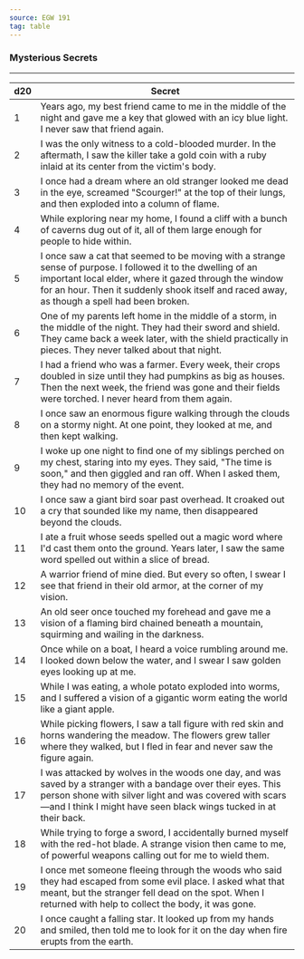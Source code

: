 ```yaml
---
source: EGW 191
tag: table
---
```


### Mysterious Secrets
---
|d20|Secret|
|----|------------|
|1|Years ago, my best friend came to me in the middle of the night and gave me a key that glowed with an icy blue light. I never saw that friend again.|
|2|I was the only witness to a cold-blooded murder. In the aftermath, I saw the killer take a gold coin with a ruby inlaid at its center from the victim's body.|
|3|I once had a dream where an old stranger looked me dead in the eye, screamed "Scourger!" at the top of their lungs, and then exploded into a column of flame.|
|4|While exploring near my home, I found a cliff with a bunch of caverns dug out of it, all of them large enough for people to hide within.|
|5|I once saw a cat that seemed to be moving with a strange sense of purpose. I followed it to the dwelling of an important local elder, where it gazed through the window for an hour. Then it suddenly shook itself and raced away, as though a spell had been broken.|
|6|One of my parents left home in the middle of a storm, in the middle of the night. They had their sword and shield. They came back a week later, with the shield practically in pieces. They never talked about that night.|
|7|I had a friend who was a farmer. Every week, their crops doubled in size until they had pumpkins as big as houses. Then the next week, the friend was gone and their fields were torched. I never heard from them again.|
|8|I once saw an enormous figure walking through the clouds on a stormy night. At one point, they looked at me, and then kept walking.|
|9|I woke up one night to find one of my siblings perched on my chest, staring into my eyes. They said, "The time is soon," and then giggled and ran off. When I asked them, they had no memory of the event.|
|10|I once saw a giant bird soar past overhead. It croaked out a cry that sounded like my name, then disappeared beyond the clouds.|
|11|I ate a fruit whose seeds spelled out a magic word where I'd cast them onto the ground. Years later, I saw the same word spelled out within a slice of bread.|
|12|A warrior friend of mine died. But every so often, I swear I see that friend in their old armor, at the corner of my vision.|
|13|An old seer once touched my forehead and gave me a vision of a flaming bird chained beneath a mountain, squirming and wailing in the darkness.|
|14|Once while on a boat, I heard a voice rumbling around me. I looked down below the water, and I swear I saw golden eyes looking up at me.|
|15|While I was eating, a whole potato exploded into worms, and I suffered a vision of a gigantic worm eating the world like a giant apple.|
|16|While picking flowers, I saw a tall figure with red skin and horns wandering the meadow. The flowers grew taller where they walked, but I fled in fear and never saw the figure again.|
|17|I was attacked by wolves in the woods one day, and was saved by a stranger with a bandage over their eyes. This person shone with silver light and was covered with scars—and I think I might have seen black wings tucked in at their back.|
|18|While trying to forge a sword, I accidentally burned myself with the red-hot blade. A strange vision then came to me, of powerful weapons calling out for me to wield them.|
|19|I once met someone fleeing through the woods who said they had escaped from some evil place. I asked what that meant, but the stranger fell dead on the spot. When I returned with help to collect the body, it was gone.|
|20|I once caught a falling star. It looked up from my hands and smiled, then told me to look for it on the day when fire erupts from the earth.|
